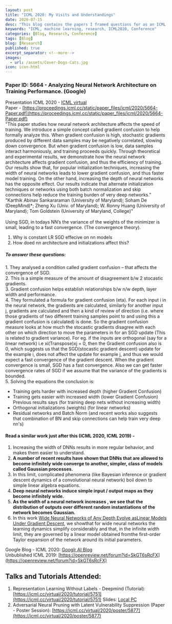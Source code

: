 ```yaml
---
layout: post
title: "ICML 2020: My Visits and Understandings"
date: 2020-07-15
desc: "This blog contains the papers I framed questions for as an ICML volunteer and few points of understandings."
keywords: "ICML, machine learning, research, ICML2020, Conference"
categories: [Blog, Research, Conference]
tags: [Blog]
blog: [Research]
published: true
excerpt_separator: <!--more-->
images:
  - url: /assets/Cover-Dogs-Cats.jpg
icon: icon-html
---
```


### Paper ID: 5664 - Analyzing Neural Network Architecture on Training Performance. (Google) 
Presentation ICML 2020 - [ICML virtual](https://icml.cc/virtual/2020/poster/6681)  
Paper - [https://proceedings.icml.cc/static/paper_files/icml/2020/5664-Paper.pdf](https://proceedings.icml.cc/static/paper_files/icml/2020/5664-Paper.pdf)  
"This paper studies how neural network architecture affects the speed of training. We introduce a simple concept called gradient confusion to help formally analyze this. When gradient confusion is high, stochastic gradients produced by different data samples may be negatively correlated, slowing down convergence. But when gradient confusion is low, data samples interact harmoniously, and training proceeds quickly. Through theoretical and experimental results, we demonstrate how the neural network architecture affects gradient confusion, and thus the efficiency of training. Our results show that, for popular initialization techniques, increasing the width of neural networks leads to lower gradient confusion, and thus faster model training. On the other hand, increasing the depth of neural networks has the opposite effect. Our results indicate that alternate initialization techniques or networks using both batch normalization and skip connections help reduce the training burden of very deep networks."	
"Karthik Abinav Sankararaman (University of Maryland); Soham De (DeepMind)*; Zheng Xu (Univ. of Maryland); W. Ronny Huang (University of Maryland); Tom Goldstein (University of Maryland, College)"
<br>
<br>
Using SGD, in todays NN’s the variance of the weights of the minimizer is small, leading to a fast convergence. (The convergence theory).
1. Why is constant LR SGD effecive on nn models
2. How doed nn architecture and initialzations affect this?
##### To answer these questions:  
1\. They analysed a condition called gradient confusion – that affects the convergence of SGD.  
2\. This is a simple measure of the amount of disagreement b/w 2 stocastic gradients.   
3\. Gradient confusion helps establish relationships b/w n/w depth, layer width and performance.  
4\. They formulated a formula for gradient confusion (eta). For each input i in the neural network, the gradients are calculated, similarly for another input j, gradients are calculated and then a kind of review of direction (i.e. where those gradients of two different training samples point to and using this a gradient confusion is calculated) is done. So the gradient confusion measure looks at how much the stocastic gradients disagree with each other on which direction to move the parameters in for an SGD update (This is related to gradient variance). For eg. if the inputs are orthogonal (say for a linear network) i.e xi(Transpose)xj = 0, then the Gradient confusion also is 0, which suggests us that the SGD(stocastic gradient descent) update for the example i, does not affect the update for example j, and thus we would expect a fast convergence of the gradient descent. When the gradient convergence is small, SGD has a fast convergence. Also we can get faster convergence rates of SGD if we assume that the variance of the gradients is bounded.  
5\. Solving the equations the conclusion is:
* Training gets harder with increased depth (higher Gradient Confusion)
* Training gets easier with increased width (lower Gradient Confusion)  
Previous results says (for training deep nets without increasing width)    
* Orthogonal initializations (weights) (for linear networks)
* Residual networks and Batch Norm (and recent works also suggests that combination of BN and skip connections can help train very deep nn's)
#### Read a similar work just after this (ICML 2020, ICML 2019) -  
1. Increasing the width of DNNs results in more regular behavior, and makes them easier to understand. 
2. **A number of recent results have shown that DNNs that are allowed to become infinitely wide converge to another, simpler, class of models called Gaussian processes.**
3. In this limit, complicated phenomena (like Bayesian inference or gradient descent dynamics of a convolutional neural network) boil down to simple linear algebra equations.  
4. **Deep neural networks induce simple input / output maps as they become infinitely wide.**
5. **As the width of a neural network increases , we see that the distribution of outputs over different random instantiations of the network becomes Gaussian.**
6.  In this work [Wide Neural Networks of Any Depth Evolve asLinear Models Under Gradient Descent](https://arxiv.org/pdf/1902.06720.pdf), we showthat for wide neural networks the learning dynamics simplify considerably and that, in the infinite width limit, they are governed by a linear model obtained fromthe first-order Taylor expansion of the network around its initial parameters.    

Google Blog - ICML 2020: [Googlr AI Blog](https://ai.googleblog.com/2020/03/fast-and-easy-infinitely-wide-networks.html)  
Unbublished ICML 2019: [https://openreview.net/forum?id=SkGT6sRcFX](https://openreview.net/forum?id=SkGT6sRcFX)

## Talks and Tutorials Attended:
1. Representation Learning Without Labels - Deepmind (Tutorial): [https://icml.cc/virtual/2020/tutorial/5751](https://icml.cc/virtual/2020/tutorial/5751)  Slides: [Local PC](file:///home/ankur/Downloads/ICML-2020-Tutorial-Slides.pdf)
2. Adversarial Neural Pruning with Latent Vulnerability Suppression (Paper - Poster Session): [https://icml.cc/virtual/2020/poster/5877](https://icml.cc/virtual/2020/poster/5877)





